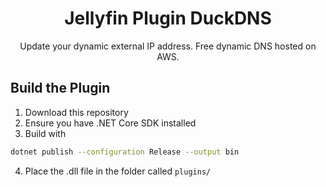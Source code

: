 <h1 align="center">Jellyfin Plugin DuckDNS</h1>

<p align="center">
Update your dynamic external IP address. Free dynamic DNS hosted on AWS.
</p>

## Build the Plugin

1. Download this repository
2. Ensure you have .NET Core SDK installed
3. Build with

```sh
dotnet publish --configuration Release --output bin
```

4. Place the .dll file in the folder called ```plugins/```
